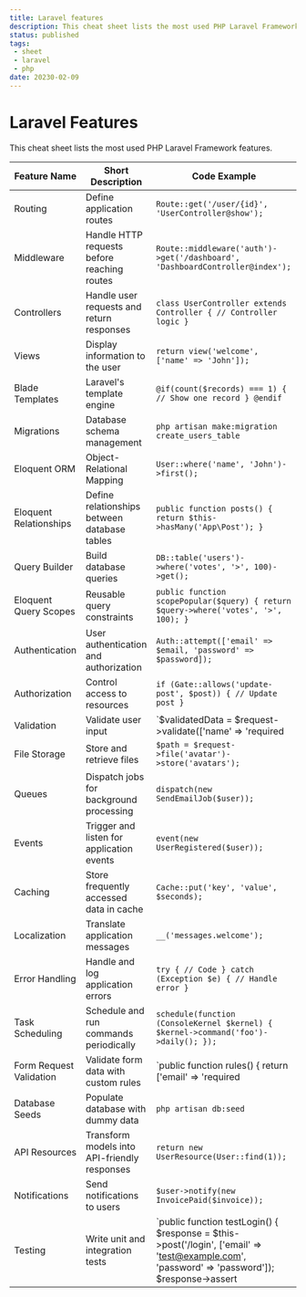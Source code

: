 ```yaml
---
title: Laravel features
description: This cheat sheet lists the most used PHP Laravel Framework features.
status: published
tags:
 - sheet
 - laravel
 - php
date: 20230-02-09
---
```

# Laravel Features
This cheat sheet lists the most used PHP Laravel Framework features.

| Feature Name                            | Short Description                            | Code Example                                                       |
| --------------------------------------- | -------------------------------------------- | ------------------------------------------------------------------ |
| Routing                                 | Define application routes                     | `Route::get('/user/{id}', 'UserController@show');`                 |
| Middleware                              | Handle HTTP requests before reaching routes   | `Route::middleware('auth')->get('/dashboard', 'DashboardController@index');` |
| Controllers                             | Handle user requests and return responses     | `class UserController extends Controller { // Controller logic }`  |
| Views                                   | Display information to the user               | `return view('welcome', ['name' => 'John']);`                      |
| Blade Templates                         | Laravel's template engine                      | `@if(count($records) === 1) { // Show one record } @endif`         |
| Migrations                              | Database schema management                    | `php artisan make:migration create_users_table`                     |
| Eloquent ORM                            | Object-Relational Mapping                     | `User::where('name', 'John')->first();`                            |
| Eloquent Relationships                  | Define relationships between database tables  | `public function posts() { return $this->hasMany('App\Post'); }`    |
| Query Builder                           | Build database queries                        | `DB::table('users')->where('votes', '>', 100)->get();`              |
| Eloquent Query Scopes                   | Reusable query constraints                    | `public function scopePopular($query) { return $query->where('votes', '>', 100); }` |
| Authentication                          | User authentication and authorization         | `Auth::attempt(['email' => $email, 'password' => $password]);`     |
| Authorization                           | Control access to resources                   | `if (Gate::allows('update-post', $post)) { // Update post }`       |
| Validation                              | Validate user input                           | `$validatedData = $request->validate(['name' => 'required|string']);` |
| File Storage                            | Store and retrieve files                      | `$path = $request->file('avatar')->store('avatars');`              |
| Queues                                  | Dispatch jobs for background processing       | `dispatch(new SendEmailJob($user));`                                |
| Events                                  | Trigger and listen for application events     | `event(new UserRegistered($user));`                                 |
| Caching                                 | Store frequently accessed data in cache       | `Cache::put('key', 'value', $seconds);`                            |
| Localization                            | Translate application messages                | `__('messages.welcome');`                                          |
| Error Handling                          | Handle and log application errors             | `try { // Code } catch (Exception $e) { // Handle error }`          |
| Task Scheduling                         | Schedule and run commands periodically        | `schedule(function (ConsoleKernel $kernel) { $kernel->command('foo')->daily(); });` |
| Form Request Validation                 | Validate form data with custom rules          | `public function rules() { return ['email' => 'required|email']; }` |
| Database Seeds                          | Populate database with dummy data             | `php artisan db:seed`                                              |
| API Resources                           | Transform models into API-friendly responses | `return new UserResource(User::find(1));`                           |
| Notifications                           | Send notifications to users                    | `$user->notify(new InvoicePaid($invoice));`                        |
| Testing                                 | Write unit and integration tests              | `public function testLogin() { $response = $this->post('/login', ['email' => 'test@example.com', 'password' => 'password']); $response->assert



